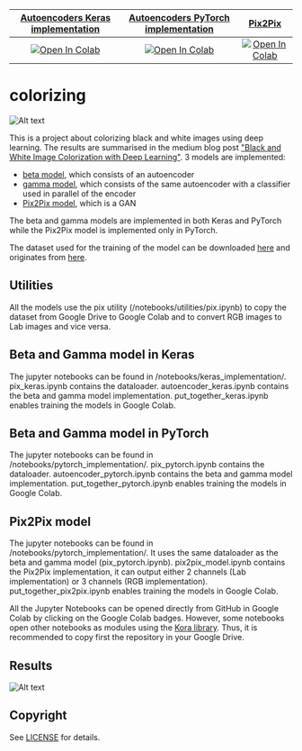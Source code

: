 | [Autoencoders Keras implementation](#beta-and-gamma-model-in-keras) | [Autoencoders PyTorch implementation](#beta-and-gamma-model-in-pytorch) | [Pix2Pix](#pix2pix-model) |
| :---: | :---: | :---: |
|[![Open In Colab](https://colab.research.google.com/assets/colab-badge.svg)](https://colab.research.google.com/github/guilbera/colorizing/blob/main/notebooks/keras_implementation/put_together_keras.ipynb) | [![Open In Colab](https://colab.research.google.com/assets/colab-badge.svg)](https://colab.research.google.com/github/guilbera/colorizing/blob/main/notebooks/pytorch_implementation/put_together_pytorch.ipynb) | [![Open In Colab](https://colab.research.google.com/assets/colab-badge.svg)](https://colab.research.google.com/github/guilbera/colorizing/blob/main/notebooks/pytorch_implementation/put_together_pix2pix.ipynb) |

# colorizing
![Alt text](B&W_color.png?raw=true)

This is a project about colorizing black and white images using deep learning. The results are summarised in the medium blog post ["Black and White Image Colorization with Deep Learning"][1]. 3 models are implemented:
* [beta model][2], which consists of an autoencoder
* [gamma model][2], which consists of the same autoencoder with a classifier used in parallel of the encoder
* [Pix2Pix model][3], which is a GAN

The beta and gamma models are implemented in both Keras and PyTorch while the Pix2Pix model is implemented only in PyTorch. 

The dataset used for the training of the model can be downloaded [here][4] and originates from [here][5].

## Utilities
All the models use the pix utility (/notebooks/utilities/pix.ipynb) to copy the dataset from Google Drive to Google Colab and to convert RGB images to Lab images and vice versa. 

## Beta and Gamma model in Keras
The jupyter notebooks can be found in /notebooks/keras_implementation/. pix_keras.ipynb contains the dataloader. autoencoder_keras.ipynb contains the beta and gamma model implementation. put_together_keras.ipynb enables training the models in Google Colab.

## Beta and Gamma model in PyTorch
The jupyter notebooks can be found in /notebooks/pytorch_implementation/. pix_pytorch.ipynb contains the dataloader. autoencoder_pytorch.ipynb contains the beta and gamma model implementation. put_together_pytorch.ipynb enables training the models in Google Colab.

## Pix2Pix model
The jupyter notebooks can be found in /notebooks/pytorch_implementation/. It uses the same dataloader as the beta and gamma model (pix_pytorch.ipynb). pix2pix_model.ipynb contains the Pix2Pix implementation, it can output either 2 channels (Lab implementation) or 3 channels (RGB implementation). put_together_pix2pix.ipynb enables training the models in Google Colab.

All the Jupyter Notebooks can be opened directly from GitHub in Google Colab by clicking on the Google Colab badges. However, some notebooks open other notebooks as modules using the [Kora library][6]. Thus, it is recommended to copy first the repository in your Google Drive.

## Results
![Alt text](results.png?raw=true)

## Copyright
See [LICENSE](LICENSE) for details.

[1]: https://anne-guilbert.medium.com/black-and-white-image-colorization-with-deep-learning-53855922cda6 "Black and White Image Colorization with Deep Learning"
[2]: https://emilwallner.medium.com/colorize-b-w-photos-with-a-100-line-neural-network-53d9b4449f8d "How to colorize black & white photos with just 100 lines of neural network code"
[3]: https://arxiv.org/abs/1611.07004v3 "Image-to-Image Translation with Conditional Adversarial Networks"
[4]: https://drive.google.com/file/d/1hNXR_qPwNKS-z3xNQJ4fWlEWe-zES_nX/view?usp=sharing
[5]: https://www.floydhub.com/emilwallner/projects/color/43/data
[6]: https://medium.com/r/?url=https%3A%2F%2Fpypi.org%2Fproject%2Fkora%2F
